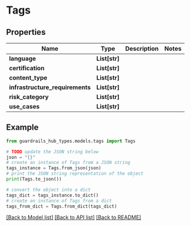 # Tags


## Properties

Name | Type | Description | Notes
------------ | ------------- | ------------- | -------------
**language** | **List[str]** |  | 
**certification** | **List[str]** |  | 
**content_type** | **List[str]** |  | 
**infrastructure_requirements** | **List[str]** |  | 
**risk_category** | **List[str]** |  | 
**use_cases** | **List[str]** |  | 

## Example

```python
from guardrails_hub_types.models.tags import Tags

# TODO update the JSON string below
json = "{}"
# create an instance of Tags from a JSON string
tags_instance = Tags.from_json(json)
# print the JSON string representation of the object
print(Tags.to_json())

# convert the object into a dict
tags_dict = tags_instance.to_dict()
# create an instance of Tags from a dict
tags_from_dict = Tags.from_dict(tags_dict)
```
[[Back to Model list]](../README.md#documentation-for-models) [[Back to API list]](../README.md#documentation-for-api-endpoints) [[Back to README]](../README.md)


